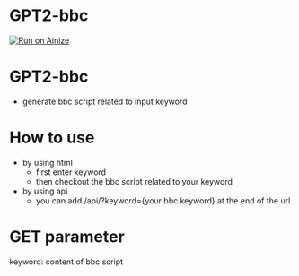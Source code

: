 # GPT2-bbc
[![Run on Ainize](https://ainize.ai/images/run_on_ainize_button.svg)](https://ainize.web.app/redirect?git_repo=https://github.com/ha-mulan/gpt2-bbc)

GPT2-bbc
=================
* generate bbc script related to input keyword 

 How to use
 ===============
 * by using html
	* first enter keyword
	* then checkout the bbc script related to your keyword
* by using api
	* you can add /api/?keyword={your bbc keyword} at the end of the url
	
GET parameter
=================
keyword: content of bbc script

